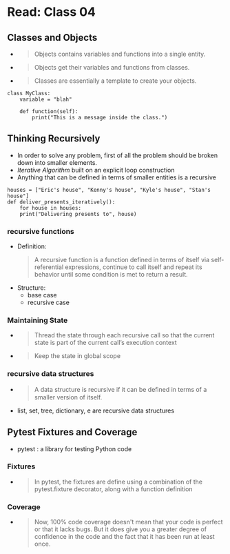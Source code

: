 # Read: Class 04

## Classes and Objects

- > Objects contains variables and functions into a single entity.
- > Objects get their variables and functions from classes.
- > Classes are essentially a template to create your objects.

```
class MyClass:
    variable = "blah"

    def function(self):
        print("This is a message inside the class.")
```

## Thinking Recursively

- In order to solve any problem, first of all the problem should be broken down into smaller elements.
- _Iterative Algorithm_ built on an explicit loop construction
- Anything that can be defined in terms of smaller entities is a recursive

```
houses = ["Eric's house", "Kenny's house", "Kyle's house", "Stan's house"]
def deliver_presents_iteratively():
    for house in houses:
    print("Delivering presents to", house)
```

### recursive functions

- Definition:
  > A recursive function is a function defined in terms of itself via self-referential expressions, continue to call itself and repeat its behavior until some condition is met to return a result.
- Structure:
  - base case
  - recursive case

### Maintaining State

- > Thread the state through each recursive call so that the current state is part of the current call’s execution context
- > Keep the state in global scope

### recursive data structures

- > A data structure is recursive if it can be deﬁned in terms of a smaller version of itself.
- list, set, tree, dictionary, e are recursive data structures

## Pytest Fixtures and Coverage

- pytest : a library for testing Python code

### Fixtures

- > In pytest, the fixtures are define using a combination of the pytest.fixture decorator, along with a function definition

### Coverage

- > Now, 100% code coverage doesn't mean that your code is perfect or that it lacks bugs. But it does give you a greater degree of confidence in the code and the fact that it has been run at least once.
